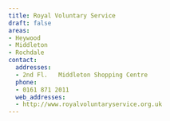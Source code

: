```yaml
---
title: Royal Voluntary Service
draft: false
areas:
- Heywood
- Middleton
- Rochdale
contact:
  addresses:
  - 2nd Fl.   Middleton Shopping Centre
  phone:
  - 0161 871 2011
  web_addresses:
  - http://www.royalvoluntaryservice.org.uk
---
```


